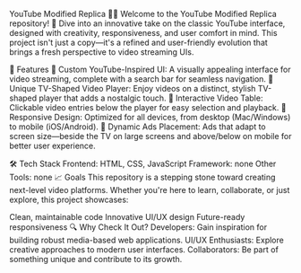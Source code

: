 YouTube Modified Replica 🚀🎥
Welcome to the YouTube Modified Replica repository! 🎉 Dive into an innovative take on the classic YouTube interface, designed with creativity, responsiveness, and user comfort in mind. This project isn't just a copy—it's a refined and user-friendly evolution that brings a fresh perspective to video streaming UIs.

📜 Features
🌟 Custom YouTube-Inspired UI: A visually appealing interface for video streaming, complete with a search bar for seamless navigation.
🌟 Unique TV-Shaped Video Player: Enjoy videos on a distinct, stylish TV-shaped player that adds a nostalgic touch.
🌟 Interactive Video Table: Clickable video entries below the player for easy selection and playback.
🌟 Responsive Design: Optimized for all devices, from desktop (Mac/Windows) to mobile (iOS/Android).
🌟 Dynamic Ads Placement: Ads that adapt to screen size—beside the TV on large screens and above/below on mobile for better user experience.

🛠️ Tech Stack
Frontend: HTML, CSS, JavaScript
Framework: none
Other Tools: none
📈 Goals
This repository is a stepping stone toward creating next-level video platforms. Whether you're here to learn, collaborate, or just explore, this project showcases:

Clean, maintainable code
Innovative UI/UX design
Future-ready responsiveness
🔍 Why Check It Out?
Developers: Gain inspiration for building robust media-based web applications.
UI/UX Enthusiasts: Explore creative approaches to modern user interfaces.
Collaborators: Be part of something unique and contribute to its growth.
